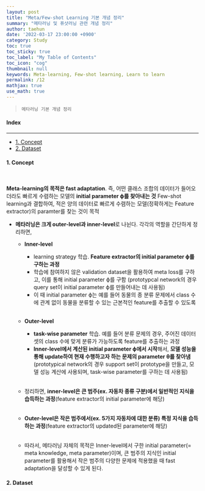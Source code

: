 ```yaml
---
layout: post
title: "Meta/Few-shot Learning 기본 개념 정리"
summary: "메타러닝 및 퓨샷러닝 관련 개념 정리"
author: taehun
date: '2022-03-17 23:00:00 +0900'
category: Study
toc: true
toc_sticky: true
toc_label: "My Table of Contents"
toc_icon: "cog"
thumbnail: null
keywords: Meta-learning, Few-shot learning, Learn to learn
permalink: /12
mathjax: true
use_math: true
---
```


> `메타러닝 기본 개념 정리`

#### Index
---

- [1. Concept](#1-concept)
- [2. Dataset](#2-dataset)


#### **1. Concept**
  
<br>

**Meta-learning의 목적은 fast adaptation**. 즉, 어떤 클래스 조합의 데이터가 들어오더라도 빠르게 수렴하는 모델의 **initial parameter ϕ를 찾아내는 것**
Few-shot learning과 결합하여, 적은 양의 데이터로 빠르게 수렴하는 모델(정확하게는 Feature extractor)의 paramter를 찾는 것이 목적

- **메타러닝은 크게 outer-level과 inner-level**로 나뉜다. 각각의 역할을 간단하게 정리하면,
  - **Inner-level**
    - learning strategy 학습. **Feature extractor의 initial parameter ϕ를 구하는 과정**
    - 학습에 참여하지 않은 validation dataset을 활용하여 meta loss를 구하고, 이를 통해 initial parameter ϕ를 구함
      (prototypcal network의 경우 query set이 initial parameter ϕ를 만들어내는 데 사용됨)
    - 이 때 initial parameter ϕ는 예를 들어 동물의 종 분류 문제에서 class 수에 관계 없이 동물을 분류할 수 있는 근본적인 feature를 추출할 수 있도록<br><br>

  - **Outer-level**
    - **task-wise parameter** 학습. 예를 들어 분류 문제의 경우, 주어진 데이터셋의 class 수에 맞게 분류가 가능하도록 feature를 추출하는 과정
    - **Inner-level에서 계산된 initial parameter ϕ에서 시작**해서, **모델 성능을 통해 update하여 현재 수행하고자 하는 문제의 parameter θ를 찾아냄**
      (prototypical network의 경우 support set이 prototype을 만들고, 모델 성능 계산에 사용되며, task-wise parameter를 구하는 데 사용됨)<br><br>
      
  - 정리하면, **inner-level은 큰 범주(ex. 자동차 종류 구분)에서 일반적인 지식을 습득하는 과정**(feature extractor의 initial parameter에 해당)<br><br>
  - **Outer-level은 작은 범주에서(ex. 5가지 자동차에 대한 분류) 특정 지식을 습득하는 과정**(feature extractor의 updated된 parameter에 해당)<br><br>
  - 따라서, 메타러닝 자체의 목적은 Inner-level에서 구한 initial parameter(= meta knowledge, meta parameter)이며, 큰 범주의 지식인 initial parameter를 활용해서 작은 범주의 다양한 문제에 적용했을 때 fast adaptation을 달성할 수 있게 된다.


#### **2. Dataset**

<br>
